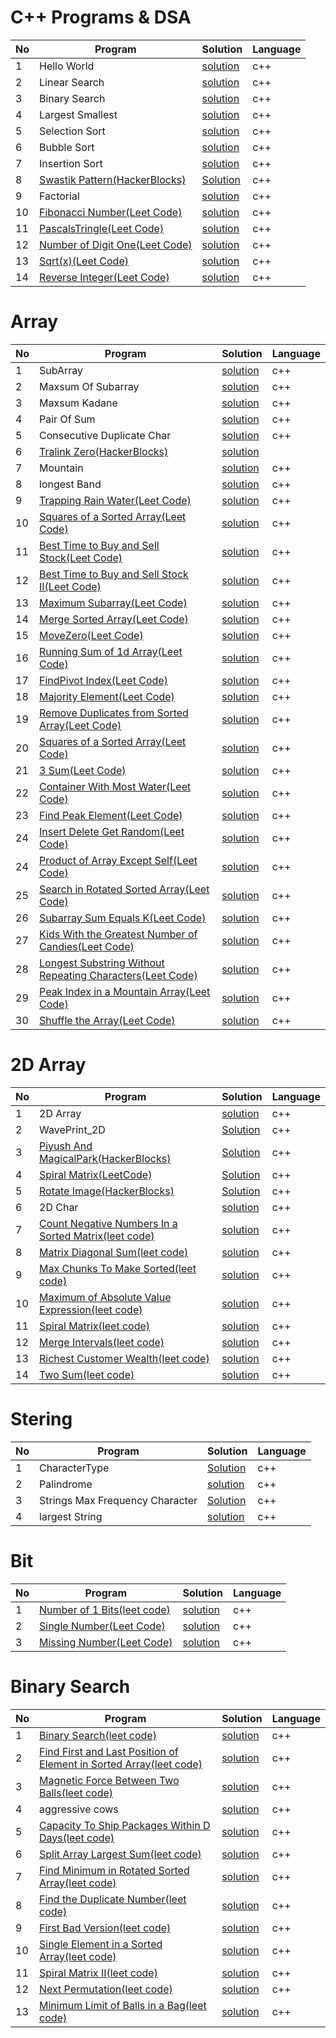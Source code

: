 # C++ Programs & DSA
 
 
No | Program | Solution | Language 
---|---------|----------|---------
1  | Hello World |[solution](https://github.com/Ashvin0740/C-Cpp-Programs/blob/main/C%2B%2B%20program/HelloWorld.cpp) | c++
2  | Linear Search |[solution](https://github.com/Ashvin0740/C-Cpp-Programs/blob/main/C%2B%2B%20program/Linear_search.cpp) | c++
3  | Binary Search |[solution](https://github.com/Ashvin0740/C-Cpp-Programs/blob/main/C%2B%2B%20program/binary_search.cpp) | c++
4  | Largest Smallest |[solution](https://github.com/Ashvin0740/C-Cpp-Programs/blob/main/C%2B%2B%20program/largest_smallest.cpp) | c++
5  | Selection Sort |[solution](https://github.com/Ashvin0740/C-Cpp-Programs/blob/main/C%2B%2B%20program/selection_sort.cpp) | c++
6  | Bubble Sort |[solution](https://github.com/Ashvin0740/C-Cpp-Programs/blob/main/C%2B%2B%20program/bubble_sort.cpp) | c++
7  | Insertion Sort |[solution](https://github.com/Ashvin0740/C-Cpp-Programs/blob/main/C%2B%2B%20program/insertion_sort.cpp) | c++
8  | [Swastik Pattern(HackerBlocks)](https://hack.codingblocks.com/app/practice/6/1055/problem) |[Solution](https://github.com/Ashvin0740/C-Cpp-Programs/blob/main/C%2B%2B%20program/insertion_sort.cpp) | c++
9  | Factorial |[solution](https://github.com/Ashvin0740/C-Cpp-Programs/blob/main/C%2B%2B%20program/Factorial.cpp) | c++
10  | [Fibonacci Number(Leet Code)](https://leetcode.com/problems/fibonacci-number/)|[solution](https://github.com/Ashvin0740/C-Cpp-Programs/blob/main/C%2B%2B%20program/FibonacciNumber.cpp) | c++
11  | [PascalsTringle(Leet Code)](https://leetcode.com/problems/pascals-triangle/)|[solution](https://github.com/Ashvin0740/C-Cpp-Programs/blob/main/C%2B%2B%20program/PascalsTringle.cpp) | c++
12  | [Number of Digit One(Leet Code)](https://leetcode.com/problems/number-of-digit-one/)|[solution](https://github.com/Ashvin0740/C-Cpp-Programs/blob/main/C%2B%2B%20program/NumberofDigitOne.cpp) | c++
13  | [Sqrt(x)(Leet Code)](https://leetcode.com/problems/sqrtx/)|[solution](https://github.com/Ashvin0740/C-Cpp-Programs/blob/main/C%2B%2B%20program/Squr_X.cpp) | c++
14  | [Reverse Integer(Leet Code)](https://leetcode.com/problems/reverse-integer/)|[solution](https://github.com/Ashvin0740/C-Cpp-Programs/blob/main/C%2B%2B%20program/Reverse_Integer.cpp) | c++
# Array

No | Program | Solution | Language 
---|---------|----------|---------
1  | SubArray |[solution](https://github.com/Ashvin0740/C-Cpp-Programs/blob/main/C%2B%2B%20program/Sunarray.cpp) | c++
2  | Maxsum Of Subarray |[solution](https://github.com/Ashvin0740/C-Cpp-Programs/blob/main/C%2B%2B%20program/Maxsum_of_sunarray.cpp) | c++
3  | Maxsum Kadane |[solution](https://github.com/Ashvin0740/C-Cpp-Programs/blob/main/C%2B%2B%20program/Maxsum_Kadane.cpp) | c++
4  | Pair Of Sum |[solution](https://github.com/Ashvin0740/C-Cpp-Programs/blob/main/C%2B%2B%20program/pairofsum.cpp) | c++
5  | Consecutive Duplicate Char |[solution](https://github.com/Ashvin0740/C-Cpp-Programs/blob/main/C%2B%2B%20program/consecutive_duplicate_char.cpp) | c++
6  | [Tralink Zero(HackerBlocks)](https://hack.codingblocks.com/app/practice/6/1041/problem) | [solution](https://github.com/Ashvin0740/C-Cpp-Programs/blob/main/C%2B%2B%20program/TrailingZeroes.cpp)
7  | Mountain |[solution](https://github.com/Ashvin0740/C-Cpp-Programs/blob/main/C%2B%2B%20program/Mountain.cpp) | c++
8  | longest Band |[solution](https://github.com/Ashvin0740/C-Cpp-Programs/blob/main/C%2B%2B%20program/longestBand.cpp) | c++
9 | [Trapping Rain Water(Leet Code)](https://leetcode.com/problems/trapping-rain-water/) |[solution](https://github.com/Ashvin0740/C-Cpp-Programs/blob/main/C%2B%2B%20program/rainsWater.cpp) | c++
10 | [ Squares of a Sorted Array(Leet Code)](https://leetcode.com/problems/squares-of-a-sorted-array/) |[solution](https://github.com/Ashvin0740/C-Cpp-Programs/blob/main/C%2B%2B%20program/sortedSquare.cpp) | c++
11 | [ Best Time to Buy and Sell Stock(Leet Code)](https://leetcode.com/problems/best-time-to-buy-and-sell-stock/) |[solution](https://github.com/Ashvin0740/C-Cpp-Programs/blob/main/C%2B%2B%20program/BestTimetoBuyandSellStock.cpp) | c++
12| [ Best Time to Buy and Sell Stock II(Leet Code)](https://leetcode.com/problems/best-time-to-buy-and-sell-stock-ii/) |[solution](https://github.com/Ashvin0740/C-Cpp-Programs/blob/main/C%2B%2B%20program/BestTimetoBuyandSellStockII.cpp) | c++
13 | [ Maximum Subarray(Leet Code)](https://leetcode.com/problems/maximum-subarray/) |[solution](https://github.com/Ashvin0740/C-Cpp-Programs/blob/main/C%2B%2B%20program/MaximumSubarray.cpp) | c++
14 | [ Merge Sorted Array(Leet Code)](https://leetcode.com/problems/merge-sorted-array/) |[solution](https://github.com/Ashvin0740/C-Cpp-Programs/blob/main/C%2B%2B%20program/MergeSortedArray.cpp) | c++
15 |[MoveZero(Leet Code)](https://leetcode.com/problems/move-zeroes/) |[solution](https://github.com/Ashvin0740/C-Cpp-Programs/blob/main/C%2B%2B%20program/MoveZero.cpp) | c++
16 |[Running Sum of 1d Array(Leet Code)](https://leetcode.com/problems/running-sum-of-1d-array/) |[solution](https://github.com/Ashvin0740/C-Cpp-Programs/blob/main/C%2B%2B%20program/RunningSumof1dArray.cpp) | c++
17 |[FindPivot Index(Leet Code)](https://leetcode.com/problems/find-pivot-index/) |[solution](https://github.com/Ashvin0740/C-Cpp-Programs/blob/main/C%2B%2B%20program/FindPivotIndex.cpp) | c++
18 |[Majority Element(Leet Code)](https://leetcode.com/problems/majority-element/) |[solution](https://github.com/Ashvin0740/C-Cpp-Programs/blob/main/C%2B%2B%20program/MajorityElement.cpp) | c++
19 |[Remove Duplicates from Sorted Array(Leet Code)](https://leetcode.com/problems/remove-duplicates-from-sorted-array/) |[solution](https://github.com/Ashvin0740/C-Cpp-Programs/blob/main/C%2B%2B%20program/RemoveDuplicatesfromSortedArray.cpp) | c++
20 |[Squares of a Sorted Array(Leet Code)](https://leetcode.com/problems/squares-of-a-sorted-array/) |[solution](https://github.com/Ashvin0740/C-Cpp-Programs/blob/main/C%2B%2B%20program/SquaresofaSortedArray.cpp) | c++
21 |[3 Sum(Leet Code)](https://leetcode.com/problems/3sum/) |[solution](https://github.com/Ashvin0740/C-Cpp-Programs/blob/main/C%2B%2B%20program/3Sum.cpp) | c++
22 |[Container With Most Water(Leet Code)](https://leetcode.com/problems/container-with-most-water/) |[solution](https://github.com/Ashvin0740/C-Cpp-Programs/blob/main/C%2B%2B%20program/ContainerWithMostWater.cpp) | c++
23 |[Find Peak Element(Leet Code)](https://leetcode.com/problems/find-peak-element/) |[solution](https://github.com/Ashvin0740/C-Cpp-Programs/blob/main/C%2B%2B%20program/FindPeakElement.cpp) | c++
24 |[Insert Delete Get Random(Leet Code)](https://leetcode.com/problems/insert-delete-getrandom-o1/) |[solution](https://github.com/Ashvin0740/C-Cpp-Programs/blob/main/C%2B%2B%20program/InsertDeleteGetRandom.cpp) | c++
24 |[Product of Array Except Self(Leet Code)](https://leetcode.com/problems/product-of-array-except-self/) |[solution](https://github.com/Ashvin0740/C-Cpp-Programs/blob/main/C%2B%2B%20program/ProductofArrayExceptSelf.cpp) | c++
25 |[Search in Rotated Sorted Array(Leet Code)](https://leetcode.com/problems/search-in-rotated-sorted-array/) |[solution](https://github.com/Ashvin0740/C-Cpp-Programs/blob/main/C%2B%2B%20program/SearchinRotatedSortedArray.cpp) | c++
26 |[Subarray Sum Equals K(Leet Code)](https://leetcode.com/problems/subarray-sum-equals-k/) |[solution](https://github.com/Ashvin0740/C-Cpp-Programs/blob/main/C%2B%2B%20program/SubarraySumEqualsK.cpp) | c++
27 |[Kids With the Greatest Number of Candies(Leet Code)](https://leetcode.com/problems/kids-with-the-greatest-number-of-candies/) |[solution](https://github.com/Ashvin0740/C-Cpp-Programs/blob/main/C%2B%2B%20program/KidsWiththeGreatestNumberofCandies.cpp) | c++
28 |[Longest Substring Without Repeating Characters(Leet Code)](https://leetcode.com/problems/longest-substring-without-repeating-characters/) |[solution](https://github.com/Ashvin0740/C-Cpp-Programs/blob/main/C%2B%2B%20program/LongestSubstringWithoutRepeatingCharacters.cpp) | c++
29 |[Peak Index in a Mountain Array(Leet Code)](https://leetcode.com/problems/peak-index-in-a-mountain-array/) |[solution](https://github.com/Ashvin0740/C-Cpp-Programs/blob/main/C%2B%2B%20program/PeakIndexinaMountainArray.cpp) | c++
30 |[Shuffle the Array(Leet Code)](https://leetcode.com/problems/shuffle-the-array/) |[solution](https://github.com/Ashvin0740/C-Cpp-Programs/blob/main/C%2B%2B%20program/ShuffletheArray.cpp) | c++
# 2D Array

No | Program | Solution | Language 
---|---------|----------|---------
1  |2D Array |[solution](https://github.com/Ashvin0740/C-Cpp-Programs/blob/main/C%2B%2B%20program/2DArray.cpp)|c++
2  | WavePrint_2D |[Solution](https://github.com/Ashvin0740/C-Cpp-Programs/blob/main/C%2B%2B%20program/wavePrint_2D.cpp) | c++
3  | [Piyush And MagicalPark(HackerBlocks)](https://hack.codingblocks.com/app/practice/6/1051/problem) |[Solution](https://github.com/Ashvin0740/C-Cpp-Programs/blob/main/C%2B%2B%20program/piyushandMagicalPark.cpp) | c++
4  | [Spiral Matrix(LeetCode)](https://leetcode.com/problems/spiral-matrix/) |[Solution](https://github.com/Ashvin0740/C-Cpp-Programs/blob/main/C%2B%2B%20program/spiralPrint_2D.cpp) | c++
5  | [Rotate Image(HackerBlocks)](https://hack.codingblocks.com/app/practice/6/1012/problem) |[Solution](https://github.com/Ashvin0740/C-Cpp-Programs/blob/main/C%2B%2B%20program/RotateImage.cpp) | c++
6  |2D Char | [solution](https://github.com/Ashvin0740/C-Cpp-Programs/blob/main/C%2B%2B%20program/2D_char.cpp) | c++
7  |[Count Negative Numbers In a Sorted Matrix(leet code)](https://leetcode.com/problems/count-negative-numbers-in-a-sorted-matrix/) | [solution](https://github.com/Ashvin0740/C-Cpp-Programs/blob/main/C%2B%2B%20program/CountNegativeNumbersInaSortedMatrix.cpp) | c++
8  |[Matrix Diagonal Sum(leet code)](https://leetcode.com/problems/matrix-diagonal-sum/) | [solution](https://github.com/Ashvin0740/C-Cpp-Programs/blob/main/C%2B%2B%20program/MatrixDiagonalSum.cpp) | c++
9  |[Max Chunks To Make Sorted(leet code)](https://leetcode.com/problems/max-chunks-to-make-sorted/) | [solution](https://github.com/Ashvin0740/C-Cpp-Programs/blob/main/C%2B%2B%20program/MaxChunksToMakeSorted.cpp) | c++
10 |[Maximum of Absolute Value Expression(leet code)](https://leetcode.com/problems/maximum-of-absolute-value-expression/) | [solution](https://github.com/Ashvin0740/C-Cpp-Programs/blob/main/C%2B%2B%20program/MaximumofAbsoluteValueExpression.cpp) | c++
11 |[Spiral Matrix(leet code)](https://leetcode.com/problems/spiral-matrix/) | [solution](https://github.com/Ashvin0740/C-Cpp-Programs/blob/main/C%2B%2B%20program/SpiralMatrix.cpp) | c++
12 |[Merge Intervals(leet code)](https://leetcode.com/problems/merge-intervals/) | [solution](https://github.com/Ashvin0740/C-Cpp-Programs/blob/main/C%2B%2B%20program/MergeIntervals.cpp) | c++
13 |[Richest Customer Wealth(leet code)](https://leetcode.com/problems/richest-customer-wealth/) | [solution](https://github.com/Ashvin0740/C-Cpp-Programs/blob/main/C%2B%2B%20program/RichestCustomerWealth.cpp) | c++
14 |[Two Sum(leet code)](https://leetcode.com/problems/two-sum/) | [solution](https://github.com/Ashvin0740/C-Cpp-Programs/blob/main/C%2B%2B%20program/Two_Sum.cpp) | c++
# Stering


No | Program | Solution | Language 
---|---------|----------|---------
1  | CharacterType| [Solution](https://github.com/Ashvin0740/C-Cpp-Programs/blob/main/C%2B%2B%20program/CharacterType.cpp) | c++
2  | Palindrome |[solution](https://github.com/Ashvin0740/C-Cpp-Programs/blob/main/C%2B%2B%20program/palindrome.cpp) | c++
3  | Strings Max Frequency Character| [Solution](https://github.com/Ashvin0740/C-Cpp-Programs/blob/main/C%2B%2B%20program/Strings_MaxFrequencyCharacter.cpp) | c++
4  | largest String |[solution](https://github.com/Ashvin0740/C-Cpp-Programs/blob/main/C%2B%2B%20program/largestString.cpp) | c++

# Bit
No | Program | Solution | Language 
---|---------|----------|---------
1 |[Number of 1 Bits(leet code)](https://leetcode.com/problems/number-of-1-bits/) | [solution](https://github.com/Ashvin0740/C-Cpp-Programs/blob/main/C%2B%2B%20program/Numberof1Bits.cpp) | c++
2 |[Single Number(Leet Code)](https://leetcode.com/problems/single-number/) |[solution](https://github.com/Ashvin0740/C-Cpp-Programs/blob/main/C++%20program/SingleNumber.cpp) | c++
3 |[Missing Number(Leet Code)](https://leetcode.com/problems/missing-number/) |[solution](https://github.com/Ashvin0740/C-Cpp-Programs/blob/main/C%2B%2B%20program/MissingNumber.cpp) | c++

# Binary Search

No | Program | Solution | Language 
---|---------|----------|---------
1 |[Binary Search(leet code)](https://leetcode.com/problems/binary-search/) | [solution](https://github.com/Ashvin0740/C-Cpp-Programs/blob/main/C%2B%2B%20program/BinarySearch.cpp) | c++
2 |[Find First and Last Position of Element in Sorted Array(leet code)](https://leetcode.com/problems/find-first-and-last-position-of-element-in-sorted-array/) | [solution](https://github.com/Ashvin0740/C-Cpp-Programs/blob/main/C%2B%2B%20program/FindFirstandLastPositionofElementinSortedArray.cpp) | c++
3 |[Magnetic Force Between Two Balls(leet code)](https://leetcode.com/problems/magnetic-force-between-two-balls/) | [solution](https://github.com/Ashvin0740/C-Cpp-Programs/blob/main/C%2B%2B%20program/MagneticForceBetweenTwoBalls.cpp) | c++
4 |aggressive cows | [solution](https://github.com/Ashvin0740/C-Cpp-Programs/blob/main/C%2B%2B%20program/Aggresive_cow.cpp) | c++
5 |[Capacity To Ship Packages Within D Days(leet code)](https://leetcode.com/problems/capacity-to-ship-packages-within-d-days/) | [solution](https://github.com/Ashvin0740/C-Cpp-Programs/blob/main/C%2B%2B%20program/CapacityToShipPackagesWithinDDays.cpp) | c++
6 |[Split Array Largest Sum(leet code)](https://leetcode.com/problems/split-array-largest-sum/) | [solution](https://github.com/Ashvin0740/C-Cpp-Programs/blob/main/C%2B%2B%20program/SplitArrayLargestSum.cpp) | c++
7 |[Find Minimum in Rotated Sorted Array(leet code)](https://leetcode.com/problems/find-minimum-in-rotated-sorted-array/) | [solution](https://github.com/Ashvin0740/C-Cpp-Programs/blob/main/C%2B%2B%20program/FindMinimuminRotatedSortedArray.cpp) | c++
8 |[Find the Duplicate Number(leet code)](https://leetcode.com/problems/find-the-duplicate-number/) | [solution](https://github.com/Ashvin0740/C-Cpp-Programs/blob/main/C%2B%2B%20program/FindtheDuplicateNumber.cpp) | c++
9 |[First Bad Version(leet code)](https://leetcode.com/problems/first-bad-version/) | [solution](https://github.com/Ashvin0740/C-Cpp-Programs/blob/main/C%2B%2B%20program/FirstBadVersion.cpp) | c++
10 |[Single Element in a Sorted Array(leet code)](https://leetcode.com/problems/single-element-in-a-sorted-array/) | [solution](https://github.com/Ashvin0740/C-Cpp-Programs/blob/main/C%2B%2B%20program/SingleElementinaSortedArray.cpp) | c++
11 |[Spiral Matrix II(leet code)](https://leetcode.com/problems/spiral-matrix-ii/) | [solution](https://github.com/Ashvin0740/C-Cpp-Programs/blob/main/C%2B%2B%20program/SpiralMatrixII.cpp) | c++
12 |[Next Permutation(leet code)](https://leetcode.com/problems/next-permutation/) | [solution](https://github.com/Ashvin0740/C-Cpp-Programs/blob/main/C%2B%2B%20program/NextPermutation.cpp) | c++
13 |[Minimum Limit of Balls in a Bag(leet code)](https://leetcode.com/problems/minimum-limit-of-balls-in-a-bag/) | [solution](https://github.com/Ashvin0740/C-Cpp-Programs/blob/main/C%2B%2B%20program/MinimumLimitofBallsinaBag.cpp) | c++

